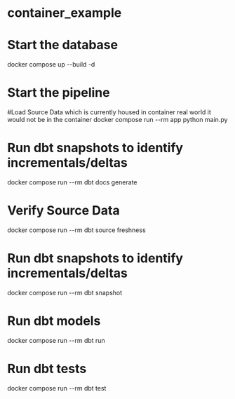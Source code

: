 # container_example



# Start the database


docker compose up --build -d 


# Start the pipeline

#Load Source Data which is currently housed in container real world it would not be in the container
docker compose run --rm app python main.py


# Run dbt snapshots to identify incrementals/deltas
docker compose run --rm dbt docs generate  
# Verify Source Data
docker compose run  --rm dbt source freshness
# Run dbt snapshots to identify incrementals/deltas
docker compose run --rm dbt snapshot  
# Run dbt models
docker compose run --rm dbt run  
# Run dbt tests
docker compose run --rm dbt test  
